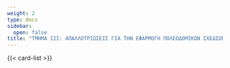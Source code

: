 ```yaml
---
weight: 2
type: docs
sidebar:
  open: false
title: "ΤΜΗΜΑ ΙΙΙ: ΑΠΑΛΛΟΤΡΙΩΣΕΙΣ ΓΙΑ ΤΗΝ ΕΦΑΡΜΟΓΗ ΠΟΛΕΟΔΟΜΙΚΩΝ ΣΧΕΔΙΩΝ"
---
```


{{< card-list >}}
